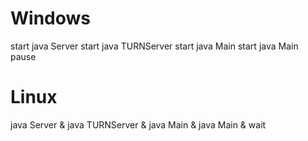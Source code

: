 # Windows
start java Server
start java TURNServer
start java Main
start java Main
pause

# Linux 
java Server & java TURNServer & java Main & java Main & wait
